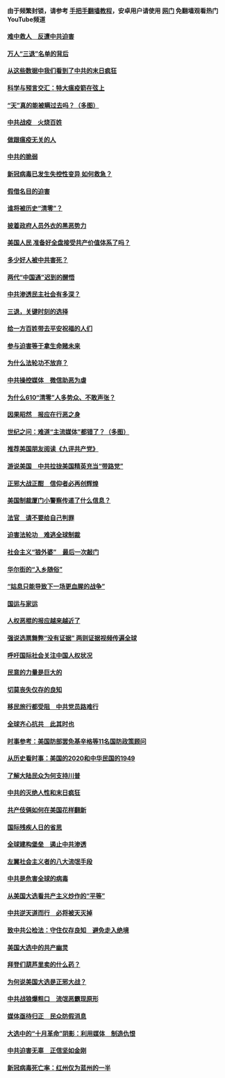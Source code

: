 #### 由于频繁封锁，请参考 [手把手翻墙教程](https://github.com/gfw-breaker/guides/wiki/)，安卓用户请使用 [网门](https://github.com/gfw-breaker/nogfw/blob/master/dl.md?t=01142100) 免翻墙观看热门YouTube频道 

#### [难中救人　反遭中共迫害](../pages/251/418414.md?t=01142100) 

#### [万人“三退”名单的背后](../pages/251/418505.md?t=01142100) 

#### [从这些数据中我们看到了中共的末日疯狂](../pages/251/418420.md?t=01142100) 

#### [科学与预言交汇：特大瘟疫箭在弦上](../pages/251/418266.md?t=01142100) 

#### [“天”真的能被瞒过去吗？（多图）](../pages/251/418308.md?t=01142100) 

#### [中共战疫　火烧百姓](../pages/251/418220.md?t=01142100) 

#### [做跟瘟疫无关的人](../pages/251/418171.md?t=01142100) 

#### [中共的脆弱](../pages/251/418196.md?t=01142100) 

#### [新冠病毒已发生失控性变异 如何救急？](../pages/251/418032.md?t=01142100) 

#### [假借名目的迫害](../pages/251/418055.md?t=01142100) 

#### [谁将被历史“清零”？](../pages/251/417485.md?t=01142100) 

#### [披着政府人员外衣的黑恶势力](../pages/251/417442.md?t=01142100) 

#### [美国人民 准备好全盘接受共产价值体系了吗？](../pages/251/417491.md?t=01142100) 

#### [多少好人被中共害死？](../pages/251/417144.md?t=01142100) 

#### [两代“中国通”迟到的醒悟](../pages/251/417064.md?t=01142100) 

#### [中共渗透民主社会有多深？](../pages/251/417063.md?t=01142100) 

#### [三退，关键时刻的选择](../pages/251/416969.md?t=01142100) 

#### [给一方百姓带去平安祝福的人们](../pages/251/416941.md?t=01142100) 

#### [参与迫害等于拿生命赌未来](../pages/251/416856.md?t=01142100) 

#### [为什么法轮功不放弃？](../pages/251/416864.md?t=01142100) 

#### [中共操控媒体　微信助恶为虐](../pages/251/416724.md?t=01142100) 

#### [为什么610“清零”人多势众、不敢声张？](../pages/251/416632.md?t=01142100) 

#### [因果昭然　报应在行恶之身](../pages/251/416582.md?t=01142100) 

#### [世纪之问：难道“主流媒体”都错了？（多图）](../pages/251/416571.md?t=01142100) 

#### [推荐美国朋友阅读《九评共产党》](../pages/251/416510.md?t=01142100) 

#### [游说美国　中共拉拢美国精英充当“带路党”](../pages/251/416529.md?t=01142100) 

#### [正邪大战正酣　信仰者必再创辉煌](../pages/251/416433.md?t=01142100) 

#### [美国制裁厦门小警察传递了什么信息？](../pages/251/416432.md?t=01142100) 

#### [法官　请不要给自己判罪](../pages/251/416379.md?t=01142100) 

#### [迫害法轮功　难逃全球制裁](../pages/251/416380.md?t=01142100) 

#### [社会主义“狼外婆”　最后一次敲门](../pages/251/416394.md?t=01142100) 

#### [华尔街的“入乡随俗”](../pages/251/416395.md?t=01142100) 

#### [“姑息只能导致下一场更血腥的战争”](../pages/251/416223.md?t=01142100) 

#### [国运与家运](../pages/251/416224.md?t=01142100) 

#### [人权恶棍的报应越来越近了](../pages/251/416276.md?t=01142100) 

#### [强说选票舞弊“没有证据” 两则证据视频传遍全球](../pages/251/416227.md?t=01142100) 

#### [呼吁国际社会关注中国人权状况](../pages/251/416135.md?t=01142100) 

#### [民意的力量是巨大的](../pages/251/416222.md?t=01142100) 

#### [切莫丧失仅存的良知](../pages/251/416134.md?t=01142100) 

#### [移民旅行都受阻　中共党员路难行](../pages/251/416033.md?t=01142100) 

#### [全球齐心抗共　此其时也](../pages/251/415989.md?t=01142100) 

#### [时事参考：美国防部罢免基辛格等11名国防政策顾问](../pages/251/415970.md?t=01142100) 

#### [从历史看时事：美国的2020和中华民国的1949](../pages/251/415949.md?t=01142100) 

#### [了解大陆民众为何支持川普](../pages/251/415950.md?t=01142100) 

#### [中共的灭绝人性和末日疯狂](../pages/251/415944.md?t=01142100) 

#### [共产伎俩如何在美国花样翻新](../pages/251/415908.md?t=01142100) 

#### [国际残疾人日的省思](../pages/251/415849.md?t=01142100) 

#### [全球建构堡垒　遏止中共渗透](../pages/251/415850.md?t=01142100) 

#### [左翼社会主义者的八大流氓手段](../pages/251/415802.md?t=01142100) 

#### [中共是危害全球的病毒](../pages/251/415569.md?t=01142100) 

#### [从美国大选看共产主义炒作的“平等”](../pages/251/415654.md?t=01142100) 

#### [中共逆天道而行　必将被天灭掉](../pages/251/415626.md?t=01142100) 

#### [致中共公检法：守住仅存良知　避免走入绝境](../pages/251/415627.md?t=01142100) 

#### [美国大选中的共产幽灵](../pages/251/415618.md?t=01142100) 

#### [拜登们葫芦里卖的什么药？](../pages/251/415531.md?t=01142100) 

#### [为何说美国大选是正邪大战？](../pages/251/415530.md?t=01142100) 

#### [中共战狼爆粗口　流氓恶霸现原形](../pages/251/415426.md?t=01142100) 

#### [媒体亟待归正　民众防假消息](../pages/251/415402.md?t=01142100) 

#### [大选中的“十月革命”阴影：利用媒体　制造仇恨](../pages/251/415334.md?t=01142100) 

#### [中共迫害无辜　正信坚如金刚](../pages/251/415307.md?t=01142100) 

#### [新冠病毒死亡率：红州仅为蓝州的一半](../pages/251/415164.md?t=01142100) 

